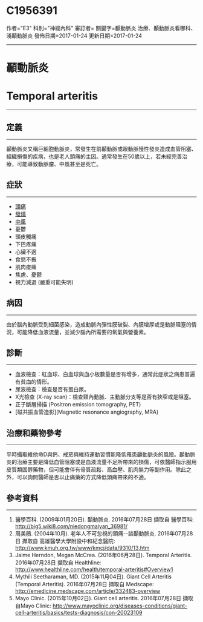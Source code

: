 # C1956391
作者="E3"
科別="神經內科"
審訂者=
關鍵字=顳動脈炎 治療、顳動脈炎看哪科、淺顳動脈炎
發佈日期=2017-01-24
更新日期=2017-01-24

----------
# 顳動脈炎
# Temporal arteritis
----------
## 定義
----------

顳動脈炎又稱巨細胞動脈炎，常發生在前顳動脈或眼動脈慢性發炎造成血管阻塞、組織損傷的疾病，也是老人頭痛的主因。通常發生在50歲以上，若未經完善治療，可能導致動脈瘤、中風甚至是死亡。

## 症狀
----------
- [頭痛](C0018681)
- [發燒](C0015967)
- [中風](C0038454)
- 憂鬱
- 頭皮觸痛
- 下巴疼痛
- 心臟不適
- 食慾不振
- 肌肉痠痛
- 焦慮、憂鬱
- 視力減退 (嚴重可能失明)
## 病因
----------

由於腦內動脈受到細菌感染，造成動脈內彈性膜破裂、內膜增厚或是動脈阻塞的情況，可能降低血液流量，並減少腦內所需要的氧氣與營養素。

## 診斷
----------
- 血液檢查：紅血球、白血球與血小板數量是否有增多，通常此症狀之病患普遍有貧血的情形。
- 尿液檢查：檢查是否有蛋白尿。
- X光檢查 (X-ray scan)：檢查頸內動脈、主動脈分支等是否有狹窄或是阻塞。
- 正子斷層掃描 (Positron emission tomography, PET)
- [磁共振血管造影](Magnetic resonance angiography, MRA)
## 治療和藥物參考
----------

平時攝取維他命D與鈣、戒菸與維持運動習慣能降低罹患顳動脈炎的風險。顳動脈炎的治療主要是降低血管阻塞或是血液流量不足所帶來的損傷，可依醫師指示服用皮質類固醇藥物，但可能會伴有骨質疏鬆、高血壓、肌肉無力等副作用。除此之外，可以詢問醫師是否以止痛藥的方式降低頭痛帶來的不適。

## 參考資料
----------
1. 醫學百科. (2009年01月20日). 顳動脈炎. 2016年07月28日 擷取自 醫學百科:
  http://big5.wiki8.com/niedongmaiyan_36981/
2. 周美鵑. (2004年10月). 老年人不可忽視的頭痛--談顳動脈炎. 2016年07月28日 擷取自 高雄醫學大學附設中和紀念醫院:
  http://www.kmuh.org.tw/www/kmcj/data/9310/13.htm
3. Jaime Herndon, Megan McCrea. (2016年06月28日). Temporal Arteritis. 2016年07月28日 擷取自 Healthline:
  http://www.healthline.com/health/temporal-arteritis#Overview1
4. Mythili Seetharaman, MD. (2015年11月04日). Giant Cell Arteritis (Temporal Arteritis). 2016年07月28日 擷取自 Medscape:
  http://emedicine.medscape.com/article/332483-overview
5. Mayo Clinic. (2015年10月02日). Giant cell arteritis. 2016年07月28日 擷取自Mayo Clinic:
  http://www.mayoclinic.org/diseases-conditions/giant-cell-arteritis/basics/tests-diagnosis/con-20023109

